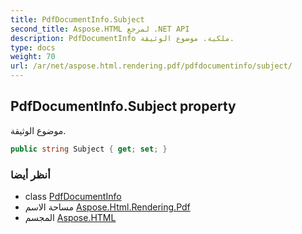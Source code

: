 ```yaml
---
title: PdfDocumentInfo.Subject
second_title: Aspose.HTML لمرجع .NET API
description: PdfDocumentInfo ملكية. موضوع الوثيقة.
type: docs
weight: 70
url: /ar/net/aspose.html.rendering.pdf/pdfdocumentinfo/subject/
---
```

## PdfDocumentInfo.Subject property

موضوع الوثيقة.

```csharp
public string Subject { get; set; }
```

### أنظر أيضا

* class [PdfDocumentInfo](../)
* مساحة الاسم [Aspose.Html.Rendering.Pdf](../../pdfdocumentinfo/)
* المجسم [Aspose.HTML](../../../)



